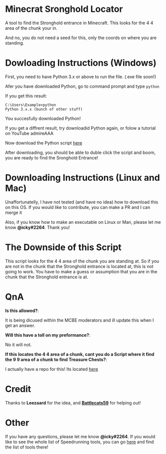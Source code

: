 # Minecrat Sronghold Locator
A tool to find the Stronghold entrance in Minecraft. This looks for the 4 4 area of the chunk your in.

And no, you do not need a seed for this, only the coords on where you are standing.

# Dowloading Instructions (Windows)
First, you need to have Python 3.x or above to run the file. (.exe file soon!)

Afer you have downloaded Python, go to command prompt and type `python`

If you get this result:

```
C:\Users\Example>python
Python 3.x.x (bunch of other stuff)
```

You succesfully downloaded Python!

If you get a diffrent result, try downloadid Python again, or folow a tutorial on YouTube admireAAA

Now download the Python script [here](https://github.com/Speedrunning-Tools/MC-Stronghold-Locator/archive/refs/heads/master.zip)

After downloading, you should be able to duble click the script and boom, you are ready to find the Sronghold Entrance!

# Downloading Instructions (Linux and Mac)
Unaffortunatelly, I have not tested (and have no idea) how to download this on this OS. If you would like to contribute, you can make a PR and I can merge it

Also, if you know how to make an executable on Linux or Man, please let me know **@icky#2264**. Thank you!

# The Downside of this Script
This script looks for the 4 4 area of the chunk you are standing at. So if you are not in the chunk that the Stronghold entrance is located at, this is not going to work. You have to make a guess or assumption that you are in the chunk that the Stronghold entrance is at.

# QnA

**Is this allowed?**:

It is being dicused within the MCBE moderators and ill update this when I get an answer.

**Will this have a toll on my preformance?**:

No it will not.

**If this locates the 4 4 area of a chunk, cant you do a Script where it find the 9 9 area of a chunk to find Treasure Chests?**:

I actually have a repo for this! Its located [here](https://github.com/Speedrunning-Tools/MC-Treasure-Locator)

# Credit
Thanks to **Leezaard** for the idea, and **[Battlecats59](https://github.com/Battlecats59)** for helping out!

# Other
If you have any questions, please let me know **@icky#2264**. If you would like to see the whole list of Speedrunning tools, you can go [here](https://github.com/Speedrunning-Tools) and find the list of tools there!
